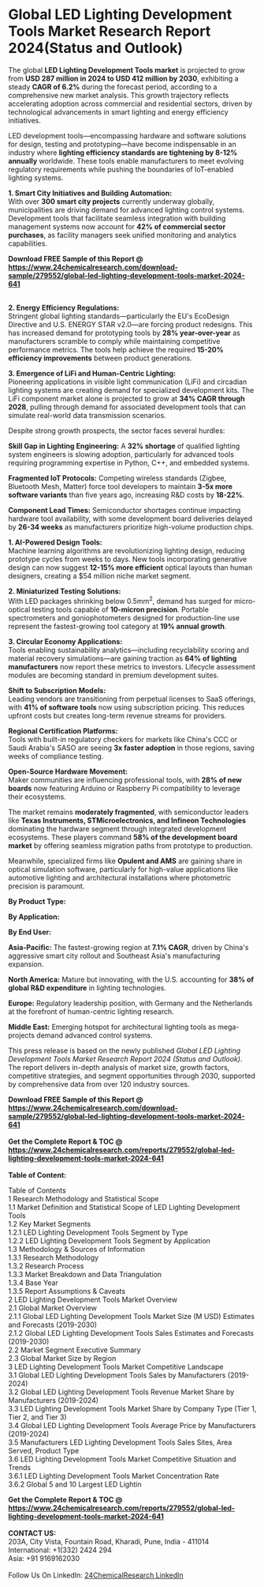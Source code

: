 <h1>Global LED Lighting Development Tools Market Research Report 2024(Status and Outlook)</h1><p>The global <strong>LED Lighting Development Tools market</strong> is projected to grow from <strong>USD 287 million in 2024 to USD 412 million by 2030</strong>, exhibiting a steady <strong>CAGR of 6.2%</strong> during the forecast period, according to a comprehensive new market analysis. This growth trajectory reflects accelerating adoption across commercial and residential sectors, driven by technological advancements in smart lighting and energy efficiency initiatives.</p><p>LED development tools—encompassing hardware and software solutions for design, testing and prototyping—have become indispensable in an industry where <strong>lighting efficiency standards are tightening by 8-12% annually</strong> worldwide. These tools enable manufacturers to meet evolving regulatory requirements while pushing the boundaries of IoT-enabled lighting systems.</p><p><strong>1. Smart City Initiatives and Building Automation:</strong><br>
With over <strong>300 smart city projects</strong> currently underway globally, municipalities are driving demand for advanced lighting control systems. Development tools that facilitate seamless integration with building management systems now account for <strong>42% of commercial sector purchases</strong>, as facility managers seek unified monitoring and analytics capabilities.</p><div><b>Download FREE Sample of this Report @ 
            <a href="https://www.24chemicalresearch.com/download-sample/279552/global-led-lighting-development-tools-market-2024-641">
            https://www.24chemicalresearch.com/download-sample/279552/global-led-lighting-development-tools-market-2024-641</a></b></div><br><p><strong>2. Energy Efficiency Regulations:</strong><br>
Stringent global lighting standards—particularly the EU's EcoDesign Directive and U.S. ENERGY STAR v2.0—are forcing product redesigns. This has increased demand for prototyping tools by <strong>28% year-over-year</strong> as manufacturers scramble to comply while maintaining competitive performance metrics. The tools help achieve the required <strong>15-20% efficiency improvements</strong> between product generations.</p><p><strong>3. Emergence of LiFi and Human-Centric Lighting:</strong><br>
Pioneering applications in visible light communication (LiFi) and circadian lighting systems are creating demand for specialized development kits. The LiFi component market alone is projected to grow at <strong>34% CAGR through 2028</strong>, pulling through demand for associated development tools that can simulate real-world data transmission scenarios.</p><p>Despite strong growth prospects, the sector faces several hurdles:</p><p><strong>Skill Gap in Lighting Engineering:</strong> A <strong>32% shortage</strong> of qualified lighting system engineers is slowing adoption, particularly for advanced tools requiring programming expertise in Python, C++, and embedded systems.</p><p><strong>Fragmented IoT Protocols:</strong> Competing wireless standards (Zigbee, Bluetooth Mesh, Matter) force tool developers to maintain <strong>3-5x more software variants</strong> than five years ago, increasing R&amp;D costs by <strong>18-22%</strong>.</p><p><strong>Component Lead Times:</strong> Semiconductor shortages continue impacting hardware tool availability, with some development board deliveries delayed by <strong>26-34 weeks</strong> as manufacturers prioritize high-volume production chips.</p><p><strong>1. AI-Powered Design Tools:</strong><br>
Machine learning algorithms are revolutionizing lighting design, reducing prototype cycles from weeks to days. New tools incorporating generative design can now suggest <strong>12-15% more efficient</strong> optical layouts than human designers, creating a $54 million niche market segment.</p><p><strong>2. Miniaturized Testing Solutions:</strong><br>
With LED packages shrinking below 0.5mm<sup>2</sup>, demand has surged for micro-optical testing tools capable of <strong>10-micron precision</strong>. Portable spectrometers and goniophotometers designed for production-line use represent the fastest-growing tool category at <strong>19% annual growth</strong>.</p><p><strong>3. Circular Economy Applications:</strong><br>
Tools enabling sustainability analytics—including recyclability scoring and material recovery simulations—are gaining traction as <strong>64% of lighting manufacturers</strong> now report these metrics to investors. Lifecycle assessment modules are becoming standard in premium development suites.</p><p><strong>Shift to Subscription Models:</strong><br>
	Leading vendors are transitioning from perpetual licenses to SaaS offerings, with <strong>41% of software tools</strong> now using subscription pricing. This reduces upfront costs but creates long-term revenue streams for providers.</p><p><strong>Regional Certification Platforms:</strong><br>
	Tools with built-in regulatory checkers for markets like China's CCC or Saudi Arabia's SASO are seeing <strong>3x faster adoption</strong> in those regions, saving weeks of compliance testing.</p><p><strong>Open-Source Hardware Movement:</strong><br>
	Maker communities are influencing professional tools, with <strong>28% of new boards</strong> now featuring Arduino or Raspberry Pi compatibility to leverage their ecosystems.</p><p>The market remains <strong>moderately fragmented</strong>, with semiconductor leaders like <strong>Texas Instruments, STMicroelectronics, and Infineon Technologies</strong> dominating the hardware segment through integrated development ecosystems. These players command <strong>58% of the development board market</strong> by offering seamless migration paths from prototype to production.</p><p>Meanwhile, specialized firms like <strong>Opulent and AMS</strong> are gaining share in optical simulation software, particularly for high-value applications like automotive lighting and architectural installations where photometric precision is paramount.</p><p><strong>By Product Type:</strong></p><p><strong>By Application:</strong></p><p><strong>By End User:</strong></p><p><strong>Asia-Pacific:</strong> The fastest-growing region at <strong>7.1% CAGR</strong>, driven by China's aggressive smart city rollout and Southeast Asia's manufacturing expansion.</p><p><strong>North America:</strong> Mature but innovating, with the U.S. accounting for <strong>38% of global R&amp;D expenditure</strong> in lighting technologies.</p><p><strong>Europe:</strong> Regulatory leadership position, with Germany and the Netherlands at the forefront of human-centric lighting research.</p><p><strong>Middle East:</strong> Emerging hotspot for architectural lighting tools as mega-projects demand advanced control systems.</p><p>This press release is based on the newly published <em>Global LED Lighting Development Tools Market Research Report 2024 (Status and Outlook)</em>. The report delivers in-depth analysis of market size, growth factors, competitive strategies, and segment opportunities through 2030, supported by comprehensive data from over 120 industry sources.</p><div><b>Download FREE Sample of this Report @ 
            <a href="https://www.24chemicalresearch.com/download-sample/279552/global-led-lighting-development-tools-market-2024-641">
            https://www.24chemicalresearch.com/download-sample/279552/global-led-lighting-development-tools-market-2024-641</a></b></div><br><div><b>Get the Complete Report & TOC @ 
            <a href="https://www.24chemicalresearch.com/reports/279552/global-led-lighting-development-tools-market-2024-641">
            https://www.24chemicalresearch.com/reports/279552/global-led-lighting-development-tools-market-2024-641</a></b></div><br>
            <b>Table of Content:</b><p>Table of Contents<br />
 1 Research Methodology and Statistical Scope<br />
 1.1 Market Definition and Statistical Scope of LED Lighting Development Tools<br />
 1.2 Key Market Segments<br />
 1.2.1 LED Lighting Development Tools Segment by Type<br />
 1.2.2 LED Lighting Development Tools Segment by Application<br />
 1.3 Methodology & Sources of Information<br />
 1.3.1 Research Methodology<br />
 1.3.2 Research Process<br />
 1.3.3 Market Breakdown and Data Triangulation<br />
 1.3.4 Base Year<br />
 1.3.5 Report Assumptions & Caveats<br />
 2 LED Lighting Development Tools Market Overview<br />
 2.1 Global Market Overview<br />
 2.1.1 Global LED Lighting Development Tools Market Size (M USD) Estimates and Forecasts (2019-2030)<br />
 2.1.2 Global LED Lighting Development Tools Sales Estimates and Forecasts (2019-2030)<br />
 2.2 Market Segment Executive Summary<br />
 2.3 Global Market Size by Region<br />
 3 LED Lighting Development Tools Market Competitive Landscape<br />
 3.1 Global LED Lighting Development Tools Sales by Manufacturers (2019-2024)<br />
 3.2 Global LED Lighting Development Tools Revenue Market Share by Manufacturers (2019-2024)<br />
 3.3 LED Lighting Development Tools Market Share by Company Type (Tier 1, Tier 2, and Tier 3)<br />
 3.4 Global LED Lighting Development Tools Average Price by Manufacturers (2019-2024)<br />
 3.5 Manufacturers LED Lighting Development Tools Sales Sites, Area Served, Product Type<br />
 3.6 LED Lighting Development Tools Market Competitive Situation and Trends<br />
 3.6.1 LED Lighting Development Tools Market Concentration Rate<br />
 3.6.2 Global 5 and 10 Largest LED Lightin</p><div><b>Get the Complete Report & TOC @ 
            <a href="https://www.24chemicalresearch.com/reports/279552/global-led-lighting-development-tools-market-2024-641">
            https://www.24chemicalresearch.com/reports/279552/global-led-lighting-development-tools-market-2024-641</a></b></div><br><b>CONTACT US:</b><br>
            203A, City Vista, Fountain Road, Kharadi, Pune, India - 411014<br>
            International: +1(332) 2424 294<br>
            Asia: +91 9169162030 <br><br>
            Follow Us On LinkedIn: <a href="https://www.linkedin.com/company/24chemicalresearch/">24ChemicalResearch LinkedIn</a>
